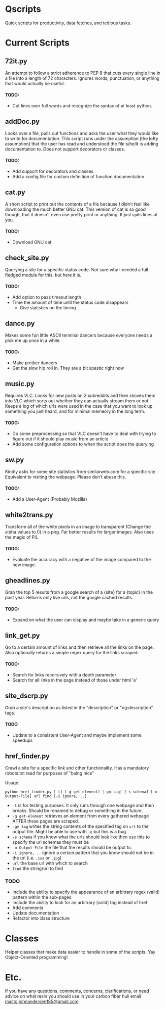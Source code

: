 # Qscripts
Quick scripts for productivity, data fetches, and tedious tasks.

Current Scripts
===============

## 72it.py

An attempt to follow a strict adherence to PEP 8 that cuts every single line in a file into a length of 72 characters. Ignores words, punctuation, or anything that would actually be useful.

#### TODO:
  * Cut lines over full words and recognize the syntax of at least python.

## addDoc.py

Looks over a file, pulls out functions and asks the user what they would like to write for documentation. This script runs under the assumption (the lofty assumption) that the user has read and understood the file s/he/it is adding documentation to. Does not support decorators or classes.

#### TODO:
  * Add support for decorators and classes.
  * Add a config file for custom definition of function documentation

## cat.py

A short script to print out the contents of a file because I didn't feel like downloading the much better GNU cat. This version of cat is so good though, that it doesn't even use pretty print or anything. It just spits lines at you.

#### TODO:
  * Download GNU cat

## check_site.py

Querying a site for a specific status code. Not sure why I needed a full fledged module for this, but here it is.

#### TODO:
  * Add option to pass timeout length
  * Time the amount of time until the status code disappears
    * Give statistics on the timing

## dance.py

Makes some fun little ASCII terminal dancers because everyone needs a pick me up once in a while.

#### TODO:
  * Make prettier dancers
  * Get the slow hip roll in. They are a bit spastic right now

## music.py

Requires VLC. Looks for new posts on 2 subreddits and then shoves them into VLC which sorts out whether they can actually stream them or not. Keeps a log of which urls were used in the case that you want to look up something you just heard, and for minimal memeory in the long term.

#### TODO:
  * Do some preprocessing so that VLC doesn't have to deal with trying to figure out if it should play music from an article
  * Add some configuration options to when the script does the querying

## sw.py

Kindly asks for some site statistics from similarweb.com for a specific site. Equivalent to visiting the webpage. Please don't abuse this.

#### TODO:
  * Add a User-Agent (Probably Mozilla)

## white2trans.py

Transform all of the white pixels in an image to transparent (Change the alpha values to 0) in a png. Far better results for larger images. Also uses the magic of PIL

#### TODO:
  * Evaluate the accuracy with a negative of the image compared to the new image.

## gheadlines.py

Grab the top 5 results from a google search of a {site} for a {topic} in the past year. Returns only live urls, not the google cached results.

#### TODO:
  * Expand on what the user can display and maybe take in a generic query

## link_get.py

Go to a certain amount of links and then retrieve all the links on the page. Also optionally returns a simple regex query for the links scraped.

#### TODO:
  * Search for links recursively with a depth parameter
  * Search for all links in the page instead of those under html 'a'

## site_dscrp.py

Grab a site's description as listed in the "description" or "og:description" tags.

#### TODO
  * Update to a consistent User-Agent and maybe implement some speedups

## href_finder.py

Crawl a site for a specific link and other functionality. Has a mandatory robots.txt read for purposes of "being nice"

Usage:
```
python href_finder.py [-t] [-g get-element] [-gm tag] [-s schema] [-o Output-File] url find [-i ignore, ..]
```
  * `-t` is for testing purposes. It only runs through one webpage and then breaks. Should be renamed to debug or something in the future.
  * `-g get-element` retrieves an element from every gathered webpage AFTER these pages are scraped.
  * `-gm tag` writes the string contents of the specified tag on `url` to the output file. Might be able to use with `-g` but this is a bug.
  * `-s schema` if you know what the urls should look like then use this to specify the url schemas they must be
  * `-o Output-File` the file that the results should be output to.
  * `-i ignore, ..` ignore a certain pattern that you know should not be in the url (i.e. `.css` or `.jpg`)
  * `url` the base url with which to search
  * `find` the string/url to find

### TODO
  * Include the ability to specify the appearance of an arbitrary regex (valid) pattern within the sub-pages
  * Include the ability to look for an arbitrary (valid) tag instead of href
  * Add comments
  * Update documentation
  * Refactor into class structure



Classes
=======

Helper classes that make data easier to handle in some of the scripts. Yay Object-Oriented programming!

Etc.
====

If you have any questions, comments, concerns, clarifications, or need advice on what resin you should use in your carbon fiber hull email <mailto:johnandersen185@gmail.com>
